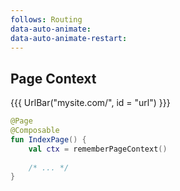 ```yaml
---
follows: Routing
data-auto-animate:
data-auto-animate-restart:
---
```


## Page Context

{{{ UrlBar("mysite.com/", id = "url") }}}

```kotlin 4 [code]
@Page
@Composable
fun IndexPage() {
    val ctx = rememberPageContext()
    
    /* ... */
}
```
